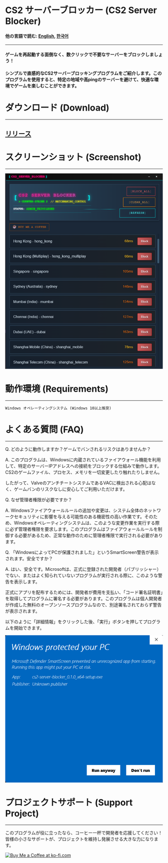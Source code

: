 # CS2 サーバーブロッカー (CS2 Server Blocker)

#### 他の言語で読む: [English](README.md), [한국어](README_KR.md)

--- 

#### ゲームを再起動する面倒なく、数クリックで不要なサーバーをブロックしましょう！

#### シンプルで直感的なCS2サーバーブロッキングプログラムをご紹介します。このプログラムを使用すると、特定の地域や高pingのサーバーを避けて、快適な環境でゲームを楽しむことができます。

# ダウンロード (Download)

---

## [リリース](https://github.com/devsepnine/cs2-server-blocker-p/releases)

# スクリーンショット (Screenshot)

---

![スクリーンショット](assets/main.png)


# 動作環境 (Requirements)

---

    Windows オペレーティングシステム (Windows 10以上推奨)

# よくある質問 (FAQ)

---

Q. どのように動作しますか？ゲームでバンされるリスクはありませんか？

A. このプログラムは、Windowsに内蔵されているファイアウォール機能を利用して、特定のサーバーIPアドレスへの接続をブロックする仕組みで動作します。CS2のゲームファイル、プロセス、メモリを一切変更したり触れたりしません。

したがって、ValveのアンチチートシステムであるVACに検出される心配はなく、ゲームバンのリスクなしに安心してご利用いただけます。

Q. なぜ管理者権限が必要ですか？

A. Windowsファイアウォールルールの追加や変更は、システム全体のネットワークセキュリティに影響を与える可能性のある機密性の高い作業です。そのため、Windowsオペレーティングシステムは、このような変更作業を実行する際に必ず管理者権限を要求します。このプログラムはファイアウォールルールを制御する必要があるため、正常な動作のために管理者権限で実行される必要があります。

Q. 「WindowsによってPCが保護されました」というSmartScreen警告が表示されます。安全ですか？

A. はい、安全です。Microsoftは、正式に登録された開発者（パブリッシャー）でない、またはよく知られていないプログラムが実行される際に、このような警告を表示します。

正式にアプリを配布するためには、開発者が費用を支払い、「コード署名証明書」を取得してプログラムに署名する必要があります。このプログラムは個人開発者が作成した無料のオープンソースプログラムなので、別途署名されておらず警告が表示されます。

以下のように「詳細情報」をクリックした後、「実行」ボタンを押してプログラムを開始できます。

![image](assets/smart_screen.png)

# プロジェクトサポート (Support Project)

---

このプログラムが役に立ったなら、コーヒー一杯で開発者を応援してください！皆様の小さなサポートが、プロジェクトを維持し発展させる大きな力になります。

<a href='https://ko-fi.com/J3J61J1D3M' target='_blank'><img height='36' style='border:0px;height:36px;' src='https://storage.ko-fi.com/cdn/kofi6.png?v=6' border='0' alt='Buy Me a Coffee at ko-fi.com' /></a>